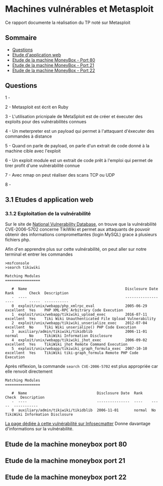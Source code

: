 # Machines vulnérables et Metasploit
Ce rapport documente la réalisation du TP noté sur Metasploit

## Sommaire

* [Questions](#Questions)
* [Etude d'application web](#Etudes-d-application-web)
* [Etude de la machine MoneyBox - Port 80](#Etude-de-la-machine-moneybox-port-80)
* [Etude de la machine MoneyBox - Port 21](#Etude-de-la-machine-moneybox-port-21)
* [Etude de la machine MoneyBox - Port 22](#Etude-de-la-machine-moneybox-port-22)

## Questions

1 - 

2 - Metasploit est écrit en Ruby

3 - L'utilisation pricnipale de MetaSploit est de créer et éxecuter des exploits pour des vulnérabilités connues

4 - Un meterpreter est un payload qui permet à l'attaquant d'éxecuter des commandes à distance

5 - Quand on parle de payload, on parle d'un extrait de code donné à la machine cible avec l'exploit

6 - Un exploit module est un extrait de code prêt à l'emploi qui permet de tirer profit d'une vulnérabilité connue

7 - Avec nmap on peut réaliser des scans TCP ou UDP

8 - 

## 3.1 Etudes d application web

### 3.1.2 Exploitation de la vulnérabilité 

Sur le site de [National Vulnerability Database](https://nvd.nist.gov/vuln/detail/CVE-2006-5702), on trouve que la vulnérabilité CVE-2006-5702 concerne TikiWiki et  permet aux attaquants de pouvoir obtenir des informations compromettantes (login MySQL) grace à plusieurs fichiers php. 

Afin d'en apprendre plus sur cette vulnérabilité, on peut aller sur notre terminal et entrer les commandes

```console
>msfconsole
>search tikiwiki

Matching Modules
================

   #  Name                                             Disclosure Date  Rank       Check  Description
   -  ----                                             ---------------  ----       -----  -----------
   0  exploit/unix/webapp/php_xmlrpc_eval              2005-06-29       excellent  Yes    PHP XML-RPC Arbitrary Code Execution
   1  exploit/unix/webapp/tikiwiki_upload_exec         2016-07-11       excellent  Yes    Tiki Wiki Unauthenticated File Upload Vulnerability
   2  exploit/unix/webapp/tikiwiki_unserialize_exec    2012-07-04       excellent  No     Tiki Wiki unserialize() PHP Code Execution
   3  auxiliary/admin/tikiwiki/tikidblib               2006-11-01       normal     No     TikiWiki Information Disclosure
   4  exploit/unix/webapp/tikiwiki_jhot_exec           2006-09-02       excellent  Yes    TikiWiki jhot Remote Command Execution
   5  exploit/unix/webapp/tikiwiki_graph_formula_exec  2007-10-10       excellent  Yes    TikiWiki tiki-graph_formula Remote PHP Code Execution

```

Après réflexion, la commande `search CVE-2006-5702` est plus appropriée car elle renvoit directement 

```console
Matching Modules
================

   #  Name                                Disclosure Date  Rank    Check  Description
   -  ----                                ---------------  ----    -----  -----------
   0  auxiliary/admin/tikiwiki/tikidblib  2006-11-01       normal  No     TikiWiki Information Disclosure

```

[La page dédiée à cette vulnérabilité sur Infosecmatter](https://www.infosecmatter.com/metasploit-module-library/?mm=auxiliary/admin/tikiwiki/tikidblib) Donne davantage d'informations sur la vulnérabilité.



## Etude de la machine moneybox port 80
## Etude de la machine moneybox port 21
## Etude de la machine moneybox port 22



